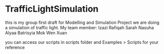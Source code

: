 # TrafficLightSimulation

this is my group first draft for Modelling and Simulation Project
we are doing a simulation of traffic light.
My team member:
Izazi Rafiqah 
Sarah Nasuha
Alyaa Batrisyia
Mok Wen Xuan

you can access our scripts in scripts folder and Examples > Scripts for your reference
